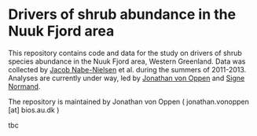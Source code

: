 # Drivers of shrub abundance in the Nuuk Fjord area
This repository contains code and data for the study on drivers of shrub species abundance in the Nuuk Fjord area, Western Greenland. Data was collected by [Jacob Nabe-Nielsen](mailto:jnn@bios.au.dk) et al. during the summers of 2011-2013. Analyses are currently under way, led by [Jonathan von Oppen](mailto:jonathan.vonoppen@bios.au.dk) and [Signe Normand](mailto:signe.normand@bios.au.dk).

The repository is maintained by Jonathan von Oppen ( jonathan.vonoppen \[at\] bios.au.dk )

tbc
